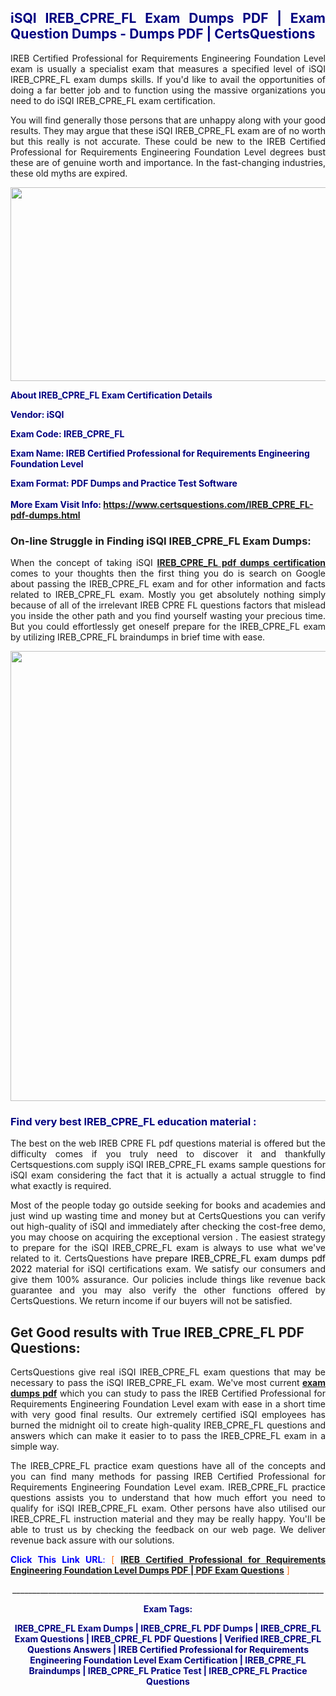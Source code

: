 <h2 style="text-align: justify;"><span style="color: #000080;">iSQI IREB_CPRE_FL Exam Dumps PDF | Exam Question Dumps - Dumps PDF | CertsQuestions</span></h2>
<p style="text-align: justify;">IREB Certified Professional for Requirements Engineering Foundation Level exam is usually a specialist exam that measures a specified level of iSQI  IREB_CPRE_FL exam dumps skills. If you'd like to avail the opportunities of doing a far better job and to function using the massive organizations you need to do iSQI IREB_CPRE_FL exam certification.</p>
<p style="text-align: justify;">You will find generally those persons that are unhappy along with your good results. They may argue that these iSQI  IREB_CPRE_FL exam are of no worth but this really is not accurate. These could be new to the IREB Certified Professional for Requirements Engineering Foundation Level degrees bust these are of genuine worth and importance. In the fast-changing industries, these old myths are expired.</p>
<p><img style="display: block; margin-left: auto; margin-right: auto;" src="https://i.imgur.com/eaP4ae9.png" width="840" height="310" /></p>
<p><span style="color: #000080;"><strong>About IREB_CPRE_FL Exam Certification Details</strong></span></p>
<p><span style="color: #000080;"><strong>Vendor: iSQI<br /></strong></span></p>
<p><span style="color: #000080;"><strong>Exam Code: IREB_CPRE_FL</strong></span></p>
<p><span style="color: #000080;"><strong>Exam Name: IREB Certified Professional for Requirements Engineering Foundation Level</strong></span></p>
<p><span style="color: #000080;"><strong>Exam Format: PDF Dumps and Practice Test Software<br /><br />More Exam Visit Info: <span style="color: #ff6600;"><a href="https://www.certsquestions.com/IREB_CPRE_FL-pdf-dumps.html">https://www.certsquestions.com/IREB_CPRE_FL-pdf-dumps.html</a></span></strong></span></p>
<h3>On-line Struggle in Finding iSQI IREB_CPRE_FL Exam Dumps:</h3>
<p style="text-align: justify;">When the concept of taking iSQI <a href="https://www.certsquestions.com/IREB_CPRE_FL-pdf-dumps.html"><strong> IREB_CPRE_FL pdf dumps certification</strong></a> comes to your thoughts then the first thing you do is search on Google about passing the IREB_CPRE_FL exam and for other information and facts related to IREB_CPRE_FL exam. Mostly you get absolutely nothing simply because of all of the irrelevant IREB CPRE FL questions factors that mislead you inside the other path and you find yourself wasting your precious time. But you could effortlessly get oneself prepare for the IREB_CPRE_FL exam by utilizing IREB_CPRE_FL braindumps in brief time with ease.</p>
<p><a href="https://www.certsquestions.com/IREB_CPRE_FL-pdf-dumps.html"><img style="display: block; margin-left: auto; margin-right: auto;" src="https://i.imgur.com/pxhoKQ2.png" width="720" /></a></p>
<h3><span style="color: #000080;">Find very best  IREB_CPRE_FL education material :</span></h3>
<p style="text-align: justify;">The best on the web IREB CPRE FL pdf questions material is offered but the difficulty comes if you truly need to discover it and thankfully Certsquestions.com supply iSQI IREB_CPRE_FL exams sample questions for iSQI  exam considering the fact that it is actually a actual struggle to find what exactly is required.</p>
<p style="text-align: justify;">Most of the people today go outside seeking for books and academies and just wind up wasting time and money but at CertsQuestions you can verify out high-quality of iSQI  and immediately after checking the cost-free demo, you may choose on acquiring the exceptional version . The easiest strategy to prepare for the iSQI IREB_CPRE_FL exam is always to use what we've related to it. CertsQuestions have <span style="color: #000000;">prepare IREB_CPRE_FL exam dumps pdf 2022</span> material for iSQI certifications exam. We satisfy our consumers and give them 100% assurance. Our policies include things like revenue back guarantee and you may also verify the other functions offered by CertsQuestions. We return income if our buyers will not be satisfied.</p>
<h2>Get Good results with True IREB_CPRE_FL PDF Questions:</h2>
<p style="text-align: justify;">CertsQuestions give real iSQI IREB_CPRE_FL exam questions that may be necessary to pass the iSQI  IREB_CPRE_FL exam. We've most current<strong>&nbsp;<a href="https://www.certsquestions.com/">exam dumps pdf</a></strong>&nbsp;which you can study to pass the IREB Certified Professional for Requirements Engineering Foundation Level exam with ease in a short time with very good final results. Our extremely certified iSQI employees has burned the midnight oil to create high-quality IREB_CPRE_FL questions and answers which can make it easier to to pass the IREB_CPRE_FL exam in a simple way.</p>
<p style="text-align: justify;">The IREB_CPRE_FL practice exam questions have all of the concepts and you can find many methods for passing IREB Certified Professional for Requirements Engineering Foundation Level exam. IREB_CPRE_FL practice questions assists you to understand that how much effort you need to qualify for iSQI  IREB_CPRE_FL exam. Other persons have also utilised our IREB_CPRE_FL instruction material and they may be really happy. You'll be able to trust us by checking the feedback on our web page. We deliver revenue back assure with our solutions.</p>
<p style="text-align: justify;"><span style="color: #0000ff;"><strong>Click This Link URL</strong>:</span> <span style="color: #ff6600;">[ <strong><a href="https://www.certsquestions.com/isqi-certification.html">IREB Certified Professional for Requirements Engineering Foundation Level Dumps PDF | PDF Exam Questions</a></strong> ]</span></p>
<p style="text-align: center;">______________________________________________________________________________</p>
<p style="text-align: center;"><span style="color: #000080;"><strong>Exam Tags:</strong></span></p>
<p style="text-align: center;"><span style="color: #000080;"><strong>IREB_CPRE_FL Exam Dumps | IREB_CPRE_FL PDF Dumps | IREB_CPRE_FL Exam Questions | IREB_CPRE_FL PDF Questions | Verified IREB_CPRE_FL Questions Answers | IREB Certified Professional for Requirements Engineering Foundation Level Exam Certification | IREB_CPRE_FL Braindumps | IREB_CPRE_FL Pratice Test | IREB_CPRE_FL Practice Questions</strong></span></p>
